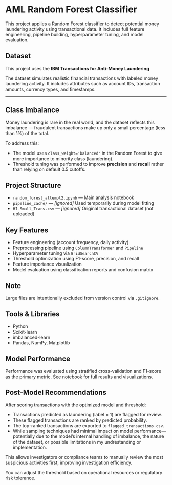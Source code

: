 # AML Random Forest Classifier

This project applies a Random Forest classifier to detect potential money laundering activity using transactional data. It includes full feature engineering, pipeline building, hyperparameter tuning, and model evaluation.

## Dataset

This project uses the **IBM Transactions for Anti-Money Laundering** 

The dataset simulates realistic financial transactions with labeled money laundering activity. It includes attributes such as account IDs, transaction amounts, currency types, and timestamps.

---

## Class Imbalance

Money laundering is rare in the real world, and the dataset reflects this imbalance — fraudulent transactions make up only a small percentage (less than 1%) of the total.

To address this:
- The model uses `class_weight='balanced'` in the Random Forest to give more importance to minority class (laundering).
- Threshold tuning was performed to improve **precision** and **recall** rather than relying on default 0.5 cutoffs.

## Project Structure

- `random_forest_attempt2.ipynb` — Main analysis notebook
- `pipeline_cache/` — *[ignored]* Used temporarily during model fitting
- `HI-Small_Trans.csv` — *[ignored]* Original transactional dataset (not uploaded)

## Key Features

- Feature engineering (account frequency, daily activity)
- Preprocessing pipeline using `ColumnTransformer` and `Pipeline`
- Hyperparameter tuning via `GridSearchCV`
- Threshold optimization using F1-score, precision, and recall
- Feature importance visualization
- Model evaluation using classification reports and confusion matrix

## Note

Large files are intentionally excluded from version control via `.gitignore`.

## Tools & Libraries

- Python
- Scikit-learn
- imbalanced-learn
- Pandas, NumPy, Matplotlib

## Model Performance

Performance was evaluated using stratified cross-validation and F1-score as the primary metric. See notebook for full results and visualizations.

## Post-Model Recommendations

After scoring transactions with the optimized model and threshold:

- Transactions predicted as laundering (label = 1) are flagged for review.
- These flagged transactions are ranked by predicted probability.
- The top-ranked transactions are exported to `flagged_transactions.csv`.
- While sampling techniques had minimal impact on model performance—potentially due to the model’s internal handling of imbalance, the nature of the dataset, or possible limitations in my undrestanding or implementation.

This allows investigators or compliance teams to manually review the most suspicious activities first, improving investigation efficiency.

You can adjust the threshold based on operational resources or regulatory risk tolerance.
